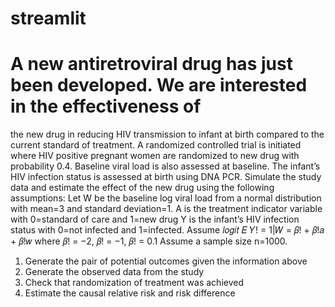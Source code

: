 # streamlit

# A new antiretroviral drug has just been developed. We are interested in the effectiveness of
the new drug in reducing HIV transmission to infant at birth compared to the current
standard of treatment. A randomized controlled trial is initiated where HIV positive
pregnant women are randomized to new drug with probability 0.4. Baseline viral load is also
assessed at baseline. The infant’s HIV infection status is assessed at birth using DNA PCR.
Simulate the study data and estimate the effect of the new drug using the following
assumptions:
Let W be the baseline log viral load from a normal distribution with mean=3 and standard
deviation=1.
A is the treatment indicator variable with 0=standard of care and 1=new drug
Y is the infant’s HIV infection status with 0=not infected and 1=infected.
Assume 𝑙𝑜𝑔𝑖𝑡 𝐸 𝑌! = 1|𝑊 = 𝛽! + 𝛽!𝑎 + 𝛽!𝑤
where 𝛽! = −2, 𝛽! = −1, 𝛽! = 0.1
Assume a sample size n=1000.
1. Generate the pair of potential outcomes given the information above
2. Generate the observed data from the study
3. Check that randomization of treatment was achieved
4. Estimate the causal relative risk and risk difference 
